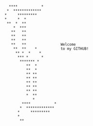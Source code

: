       ****           *        
     *  *************         
    *     *********           
    *     *  *                
     **  *  **                
        *  ***                
       **   **                
       **   **                
       **   **                
       **   **                Welcome
        **  **    *           to my GITHUB!
         ** *  *    *         
          *** *      *        
           ******* *          
              **  *           
              **  *           
              ** **           
              ** **           
              ** **           
              ** **           
              ** **           
              *  **           
                 *            
            ****           *  
           *  *************   
          *     *********     
          *                   
           **                 
<!--
**taylorsudo/taylorsudo** is a ✨ _special_ ✨ repository because its `README.md` (this file) appears on your GitHub profile.

Here are some ideas to get you started:

- 🔭 I’m currently working on ...
- 🌱 I’m currently learning ...
- 👯 I’m looking to collaborate on ...
- 🤔 I’m looking for help with ...
- 💬 Ask me about ...
- 📫 How to reach me: ...
- 😄 Pronouns: ...
- ⚡ Fun fact: ...
-->
